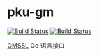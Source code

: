 # pku-gm
[![Build Status](https://travis-ci.com/Hyperledger-TWGC/pku-gm.svg?branch=master)](https://travis-ci.com/Hyperledger-TWGC/pku-gm)
[![Build Status](https://dev.azure.com/Hyperledger/TWGC/_apis/build/status/Hyperledger-TWGC.pku-gm?branchName=master)](https://dev.azure.com/Hyperledger/TWGC/_build/latest?definitionId=125&branchName=master)

[GMSSL](https://github.com/guanzhi/GmSSL) Go 语言接口
